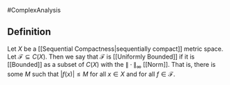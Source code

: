 #ComplexAnalysis 

## Definition
Let $X$ be a [[Sequential Compactness|sequentially compact]] metric space. Let $\mathcal{F} \subseteq C(X)$. Then we say that $\mathcal{F}$ is [[Uniformly Bounded]] if it is [[Bounded]] as a subset of $C(X)$ with the $\|\cdot\|_{\infty}$ [[Norm]]. That is, there is some $M$ such that $|f(x)| \leqslant M$ for all $x \in X$ and for all $f \in \mathcal{F}$.